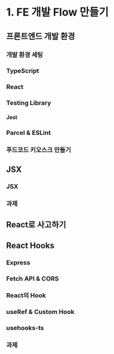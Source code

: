 # 1. FE 개발 Flow 만들기

## 프론트엔드 개발 환경

### 개발 환경 세팅

### TypeScript

### React

### Testing Library

#### Jest

### Parcel & ESLint

### 푸드코드 키오스크 만들기

## JSX

### JSX

### 과제

## React로 사고하기

## React Hooks

### Express

### Fetch API & CORS

### React의 Hook

### useRef & Custom Hook

### usehooks-ts

### 과제
